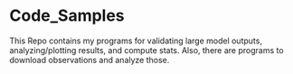 # Code_Samples

This Repo contains my programs for validating large model outputs, analyzing/plotting results, and compute stats. Also, there are programs to download observations and analyze those.
